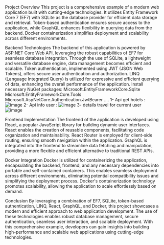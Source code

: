 Project Overview
This project is a comprehensive example of a modern web application built with cutting-edge technologies. It utilizes Entity Framework Core 7 (EF7) with SQLite as the database provider for efficient data storage and retrieval. Token-based authentication ensures secure access to the application, while GraphQL enhances flexibility in querying data from the backend. Docker containerization simplifies deployment and scalability across different environments.

Backend Technologies
The backend of this application is powered by ASP.NET Core Web API, leveraging the robust capabilities of EF7 for seamless database integration. Through the use of SQLite, a lightweight and versatile database engine, data management becomes efficient and scalable. Token authentication, implemented using JWT (JSON Web Tokens), offers secure user authentication and authorization. LINQ (Language Integrated Query) is utilized for expressive and efficient querying of data, enhancing the overall performance of the application.
Install necessary NuGet packages:
Microsoft.EntityFrameworkCore.Sqlite
Microsoft.EntityFrameworkCore.Tools
Microsoft.AspNetCore.Authentication.JwtBearer
....
1- Api get hotels :
![image](https://github.com/FullRemoteFactory/DotNet/assets/44504807/80c6d02f-6843-495b-bed3-bc0c30d7edf1)
2- Api info user :
![image](https://github.com/FullRemoteFactory/DotNet/assets/44504807/52300de1-4bfb-49c9-872c-2cf7d4a042df)
3- details travel for current user
![image](https://github.com/FullRemoteFactory/DotNet/assets/44504807/1590a42f-7bde-4989-91c2-a80446cffb50)




Frontend Implementation
The frontend of the application is developed using React, a popular JavaScript library for building dynamic user interfaces. React enables the creation of reusable components, facilitating code organization and maintainability. React Router is employed for client-side routing, ensuring smooth navigation within the application. GraphQL is integrated into the frontend to streamline data fetching and manipulation, providing a more flexible and efficient alternative to traditional REST APIs.

Docker Integration
Docker is utilized for containerizing the application, encapsulating the backend, frontend, and any necessary dependencies into portable and self-contained containers. This enables seamless deployment across different environments, eliminating potential compatibility issues and simplifying the deployment process. Docker's containerization technology promotes scalability, allowing the application to scale effortlessly based on demand.

Conclusion
By leveraging a combination of EF7, SQLite, token-based authentication, LINQ, React, GraphQL, and Docker, this project showcases a modern and efficient approach to web application development. The use of these technologies enables robust database management, secure authentication, seamless user interaction, and scalable deployment. With this comprehensive example, developers can gain insights into building high-performance and scalable web applications using cutting-edge technologies.
